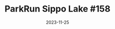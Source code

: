 ---
layout: post
title: "ParkRun Sippo Lake #158"
date: 2023-11-25
source: ParkRun
excerpt: "Ben Young, running his 2nd race, set a personal best and placed 6th of 36 participants.Finishing with a 5k time of 24:55."
image: https://scontent-ord5-2.xx.fbcdn.net/v/t39.30808-6/405357586_353689413976368_3864757127048255271_n.jpg?stp=cp6_dst-jpg&_nc_cat=102&ccb=1-7&_nc_sid=a73e89&_nc_ohc=CGeBVyRYtmIAX-07nX8&_nc_ht=scontent-ord5-2.xx&oh=00_AfC7VGQ6kFoJn0CtE5Gf4k7XmDJfJuJUkDf02CVj-Y_vDQ&oe=65726156
hyperlink: https://www.parkrun.us/sippolake/results/158/
tags: [running, parkrun, raceresults]
comments: true
---